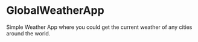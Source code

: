 # GlobalWeatherApp
Simple Weather App where you could get the current weather of any cities around the world.
